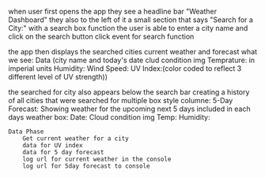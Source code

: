 when user first opens the app they see a headline bar "Weather Dashboard"
they also to the left of it a small section that says "Search for a City:" with a search box function
the user is able to enter a city name and click on the search button
    click event for search function



the app then displays the searched cities current weather and forecast
    what we see: 
    Data
    (city name and today's date clud condition img
    Temprature: in imperial units
    Humidity:
    Wind Speed:
    UV Index:(color coded to reflect 3 different level of UV strength))


the searched for city also appears below the search bar creating a history of all cities that were searched for 
   multiple box style columne:
    5-Day Forecast:
    Showing weather for the upcoming next 5 days
    included in each days weather box:
    Date:
    Cloud condition img
    Temp:
    Humidity:

    Data Phase
        Get current weather for a city
        data for UV index
        data for 5 day forecast
        log url for current weather in the console
        log url for 5day forecast to console


